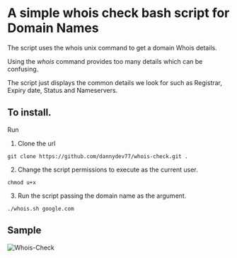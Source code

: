 # A simple whois check bash script for Domain Names 

The script uses the whois unix command to get a domain Whois details. 

Using the *whois* command provides too many details which can be confusing. 

The script just displays the common details we look for such as Registrar, Expiry date, Status and Nameservers. 

## To install. 

Run 

1. Clone the url

```git clone https://github.com/dannydev77/whois-check.git .```

2. Change the script permissions to execute as the current user.

```chmod u+x```

3. Run the script passing the domain name as the argument.

```./whois.sh google.com ```

## Sample 

![Whois-Check](./Whois.png)  
